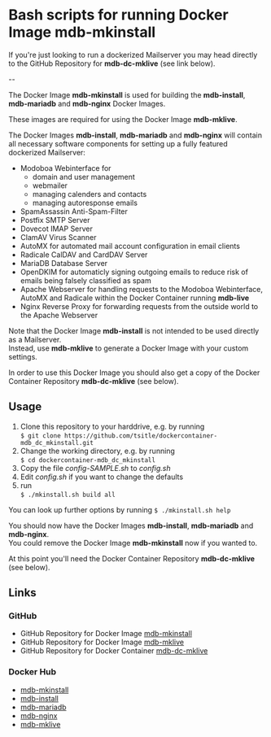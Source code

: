 # Bash scripts for running Docker Image mdb-mkinstall

If you're just looking to run a dockerized Mailserver you may head directly to the GitHub Repository for **mdb-dc-mklive** (see link below).  

--

The Docker Image **mdb-mkinstall** is used for building the **mdb-install**, **mdb-mariadb** and **mdb-nginx** Docker Images.

These images are required for using the Docker Image **mdb-mklive**.

The Docker Images **mdb-install**, **mdb-mariadb** and **mdb-nginx** will contain all necessary software components for setting up a fully featured dockerized Mailserver:

- Modoboa Webinterface for  
	- domain and user management
	- webmailer
	- managing calenders and contacts
	- managing autoresponse emails
- SpamAssassin Anti-Spam-Filter
- Postfix SMTP Server
- Dovecot IMAP Server
- ClamAV Virus Scanner
- AutoMX for automated mail account configuration in email clients
- Radicale CalDAV and CardDAV Server
- MariaDB Database Server
- OpenDKIM for automaticly signing outgoing emails to reduce risk of emails being falsely classified as spam
- Apache Webserver for handling requests to the Modoboa Webinterface, AutoMX and Radicale within the Docker Container running **mdb-live**
- Nginx Reverse Proxy for forwarding requests from the outside world to the Apache Webserver

Note that the Docker Image **mdb-install** is not intended to be used directly as a Mailserver.  
Instead, use **mdb-mklive** to generate a Docker Image with your custom settings.

In order to use this Docker Image you should also get a copy of the Docker Container Repository **mdb-dc-mklive** (see below).

## Usage
1. Clone this repository to your harddrive, e.g. by running  
``$ git clone https://github.com/tsitle/dockercontainer-mdb_dc_mkinstall.git``  
2. Change the working directory, e.g. by running  
``$ cd dockercontainer-mdb_dc_mkinstall``  
3. Copy the file _config-SAMPLE.sh_ to _config.sh_  
4. Edit _config.sh_ if you want to change the defaults  
5. run  
``$ ./mkinstall.sh build all``  

You can look up further options by running
``$ ./mkinstall.sh help``  

You should now have the Docker Images **mdb-install**, **mdb-mariadb** and **mdb-nginx**.  
You could remove the Docker Image **mdb-mkinstall** now if you wanted to.  

At this point you'll need the Docker Container Repository **mdb-dc-mklive** (see below).

## Links
### GitHub
- GitHub Repository for Docker Image [mdb-mkinstall](https://github.com/tsitle/dockerimage-mdb_mkinstall)
- GitHub Repository for Docker Image [mdb-mklive](https://github.com/tsitle/dockerimage-mdb_mklive)
- GitHub Repository for Docker Container [mdb-dc-mklive](https://github.com/tsitle/dockercontainer-mdb_dc_mklive)

### Docker Hub
- [mdb-mkinstall](https://hub.docker.com/r/tsle/mdb-mkinstall "Docker Hub Repository for Docker Image mdb-mkinstall")
- [mdb-install](https://hub.docker.com/r/tsle/mdb-install "Docker Hub Repository for Docker Image mdb-install")
- [mdb-mariadb](https://hub.docker.com/r/tsle/mdb-mariadb "Docker Hub Repository for Docker Image mdb-mariadb")
- [mdb-nginx](https://hub.docker.com/r/tsle/mdb-nginx "Docker Hub Repository for Docker Image mdb-nginx")
- [mdb-mklive](https://hub.docker.com/r/tsle/mdb-mklive "Docker Hub Repository for Docker Image mdb-mklive")

